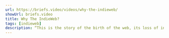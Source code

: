 ```yaml
---
url: https://briefs.video/videos/why-the-indieweb/
showUrl: briefs.video
title: Why The IndieWeb?
tags: [indieweb]
description: “This is the story of the birth of the web, its loss of innocence, its decline, and what we can do to make it a bit less gross.”
---
```

